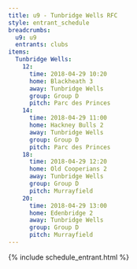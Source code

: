 ```yaml
---
title: u9 - Tunbridge Wells RFC
style: entrant_schedule
breadcrumbs:
  u9: u9
  entrants: clubs
items:
  Tunbridge Wells:
    12:
      time: 2018-04-29 10:20
      home: Blackheath 3
      away: Tunbridge Wells
      group: Group D
      pitch: Parc des Princes
    14:
      time: 2018-04-29 11:00
      home: Hackney Bulls 2
      away: Tunbridge Wells
      group: Group D
      pitch: Parc des Princes
    18:
      time: 2018-04-29 12:20
      home: Old Cooperians 2
      away: Tunbridge Wells
      group: Group D
      pitch: Murrayfield
    20:
      time: 2018-04-29 13:00
      home: Edenbridge 2
      away: Tunbridge Wells
      group: Group D
      pitch: Murrayfield
---
```


{% include schedule_entrant.html %}
